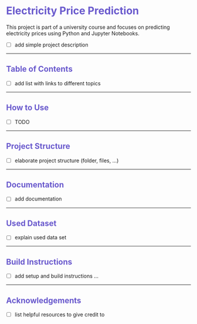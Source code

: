 # <font color="SlateBlue">Electricity Price Prediction</font>
This project is part of a university course and focuses on predicting electricity prices using Python and Jupyter Notebooks.
- [ ] add simple project description

---


## <font color="SlateBlue">Table of Contents</font>
- [ ] add list with links to different topics

---

## <font color="SlateBlue">How to Use</font>
- [ ] TODO

---

## <font color="SlateBlue">Project Structure</font>
- [ ] elaborate project structure (folder, files, ...)

---

## <font color="SlateBlue">Documentation</font>
- [ ] add documentation

---

## <font color="SlateBlue">Used Dataset</font>
- [ ] explain used data set

---

## <font color="SlateBlue">Build Instructions</font>
- [ ] add setup and build instructions ...

---

## <font color="SlateBlue">Acknowledgements</font>
- [ ] list helpful resources to give credit to
